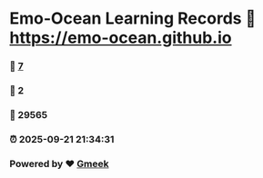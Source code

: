# Emo-Ocean Learning Records :link: https://emo-ocean.github.io 
### :page_facing_up: [7](https://emo-ocean.github.io/tag.html) 
### :speech_balloon: 2 
### :hibiscus: 29565 
### :alarm_clock: 2025-09-21 21:34:31 
### Powered by :heart: [Gmeek](https://github.com/Meekdai/Gmeek)
